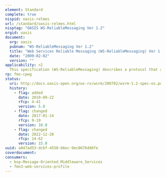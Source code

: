 ```yaml
---
element: Standard
complete: true
nispid: oasis-relmes
url: /standard/oasis-relmes.html
nisptag: "OASIS WS-ReliableMessaging Ver 1.2"
orgid: oasis
document:
  org: oasis
  pubnum: "WS-ReliableMessaging Ver 1.2"
  title: "Web Services Reliable Messaging (WS-ReliableMessaging) Ver 1.2"
  date: "2009-02-02"
  version: ""
applicability: >2
  This specification (WS-ReliableMessaging) describes a protocol that allows messages to be transferred reliably between nodes implementing this protocol in the presence of software component, system, or network failures. The protocol is described in this specification in a transport-independent manner allowing it to be implemented using different network technologies. To support interoperable Web services, a SOAP binding is defined within this specification.
rp: fmn-cpwg
status:
  uri: http://docs.oasis-open.org/ws-rx/wsrm/200702/wsrm-1.2-spec-os.pdf
  history: 
    - flag: added
      date: 2010-09-22
      rfcp: 4-41
      version: 5.0
    - flag: changed
      date: 2017-01-14
      rfcp: 9-19
      version: 10.0
    - flag: changed
      date: 2022-12-20
      rfcp: 14-62
      version: 15.0
uuid: a847ad53-dcbf-4550-b6ec-9ec0676dd6fe
coverdocument:
consumers:
  - bsp-Message-Oriented_Middleware_Services
  - fmn3-web-services-profile
---
```

